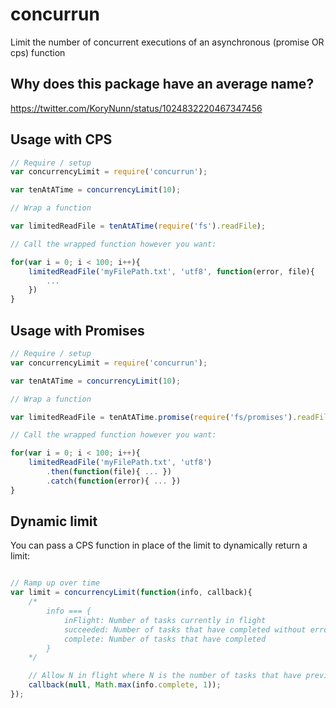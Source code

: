 # concurrun

Limit the number of concurrent executions of an asynchronous (promise OR cps) function

## Why does this package have an average name?

https://twitter.com/KoryNunn/status/1024832220467347456

## Usage with CPS

``` javascript
// Require / setup
var concurrencyLimit = require('concurrun');

var tenAtATime = concurrencyLimit(10);

// Wrap a function

var limitedReadFile = tenAtATime(require('fs').readFile);

// Call the wrapped function however you want:

for(var i = 0; i < 100; i++){
    limitedReadFile('myFilePath.txt', 'utf8', function(error, file){
        ...
    })
}

```

## Usage with Promises

``` javascript
// Require / setup
var concurrencyLimit = require('concurrun');

var tenAtATime = concurrencyLimit(10);

// Wrap a function

var limitedReadFile = tenAtATime.promise(require('fs/promises').readFile);

// Call the wrapped function however you want:

for(var i = 0; i < 100; i++){
    limitedReadFile('myFilePath.txt', 'utf8')
        .then(function(file){ ... })
        .catch(function(error){ ... })
}

```

## Dynamic limit

You can pass a CPS function in place of the limit to dynamically return a limit:

``` javascript

// Ramp up over time
var limit = concurrencyLimit(function(info, callback){
    /*
        info === {
            inFlight: Number of tasks currently in flight
            succeeded: Number of tasks that have completed without error
            complete: Number of tasks that have completed
        }
    */

    // Allow N in flight where N is the number of tasks that have previously finished.
    callback(null, Math.max(info.complete, 1));
});
```
